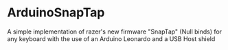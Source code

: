# ArduinoSnapTap
A simple implementation of razer's new firmware "SnapTap" (Null binds) for any keyboard with the use of an Arduino Leonardo and a USB Host shield

